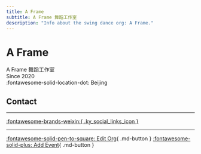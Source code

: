 ```yaml
---
title: A Frame
subtitle: A Frame 舞蹈工作室
description: "Info about the swing dance org: A Frame."
---
```


# A Frame

A Frame 舞蹈工作室  
Since 2020  
:fontawesome-solid-location-dot: Beijing  


## Contact


---

 [:fontawesome-brands-weixin:{ .ky_social_links_icon }](# "A Frame舞蹈工作室")

---

[:fontawesome-solid-pen-to-square: Edit Org](https://github.com/swingdance/orgs/issues/new?assignees=&labels=update+org&projects=&template=03-update_entity.yml&title=Update%20Org%3A%20zh_CN%20%E2%80%A2%20A%20Frame&region=zh_CN&id=a-frame&name=A%20Frame){ .md-button } [:fontawesome-solid-plus: Add Event](https://github.com/swingdance/events/issues/new?assignees=&labels=add+event&projects=&template=02-add_entity.yml&title=Add%20Event%3A%20zh_CN%20%E2%80%A2%20%3CName%3E&region=zh_CN&province=Beijing&city=Beijing&org_id=a-frame){ .md-button }
